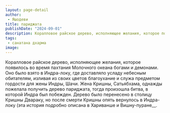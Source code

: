 ```yaml
---
layout: page-detail
author:
 - Яшодеви
title: париджата
publishDate: "2024-09-01"
description: Коралловое райское дерево, исполняющее желания, которое появилось во время пахтания Молочного океана богами и демонами. Оно было взято в Индра-локу, где доставляло усладу небесным обитателям, изливая из своих цветов благоухание и служа предметом гордости для жены Индры, Шачи. Жена Кришны, Сатьябхама, однажды пожелала получить дерево париджата, тогда произошла битва, в которой Индра был побежден. Дерево было перенесено в столицу Кришны Двараку, но после смерти Кришны опять вернулось в Индра-локу (эта история подробно описана в Хариванше и Вишну-пуране.
tags:
 - санатана дхарма
image: 
---
```


Коралловое райское дерево, исполняющее желания, которое появилось во время пахтания Молочного океана богами и демонами. Оно было взято в Индра-локу, где доставляло усладу небесным обитателям, изливая из своих цветов благоухание и служа предметом гордости для жены Индры, Шачи. Жена Кришны, Сатьябхама, однажды пожелала получить дерево париджата, тогда произошла битва, в которой Индра был побежден. Дерево было перенесено в столицу Кришны Двараку, но после смерти Кришны опять вернулось в Индра-локу (эта история подробно описана в Хариванше и Вишну-пуране__.

